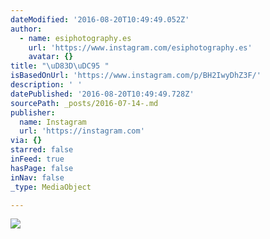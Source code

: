 ```yaml
---
dateModified: '2016-08-20T10:49:49.052Z'
author:
  - name: esiphotography.es
    url: 'https://www.instagram.com/esiphotography.es'
    avatar: {}
title: "\uD83D\uDC95 "
isBasedOnUrl: 'https://www.instagram.com/p/BH2IwyDhZ3F/'
description: ' '
datePublished: '2016-08-20T10:49:49.728Z'
sourcePath: _posts/2016-07-14-.md
publisher:
  name: Instagram
  url: 'https://instagram.com'
via: {}
starred: false
inFeed: true
hasPage: false
inNav: false
_type: MediaObject

---
```

![](https://imgflo.herokuapp.com/graph/vahj1ThiexotieMo/f2b1705aa179c3f28b75f03a1f7bfb62/croprotate.jpg?cropheight=446&cropwidth=640&degrees=0&input=https%3A%2F%2Fscontent.cdninstagram.com%2Ft51.2885-15%2Fs640x640%2Fsh0.08%2Fe35%2F13671827_1613380912306104_272796746_n.jpg%3Fig_cache_key%3DMTI5NDI2MDQ3OTU2ODc0Nzk3Mw%253D%253D.2&x=0&y=99)
